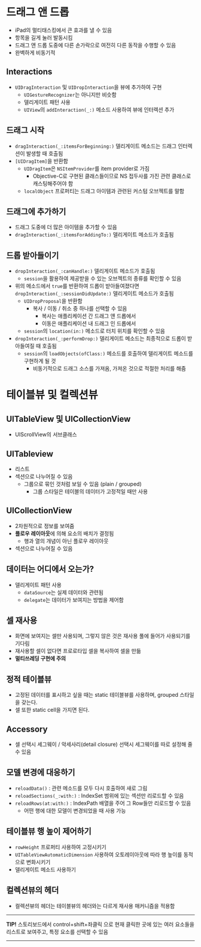 # 드래그 앤 드롭

- iPad의 멀티태스킹에서 큰 효과를 낼 수 있음
- 항목을 길게 눌러 발동시킴
- 드래그 앤 드롭 도중에 다른 손가락으로 여전히 다른 동작을 수행할 수 있음
- 완벽하게 비동기적

## Interactions

- `UIDragInteraction` 및 `UIDropInteraction`을 뷰에 추가하여 구현
  - `UIGestureRecognizer`는 아니지만 비슷함
  - 델리게이트 패턴 사용
  - `UIView`의 `addInteraction(_:)` 메소드 사용하여 뷰에 인터렉션 추가

## 드래그 시작

- `dragInteraction(_:itemsForBeginning:)` 델리게이트 메소드는 드래그 인터렉션이 발생할 때 호출됨
- `[UIDragItem]`을 반환함
  - `UIDragItem`은 `NSItemProvider`를 item provider로 가짐
    - Objective-C로 구현된 클래스들이므로 NS 접두사를 가진 관련 클래스로 캐스팅해주어야 함
  - `localObject` 프로퍼티는 드래그 아이템과 관련된 커스텀 오브젝트를 말함

## 드래그에 추가하기

- 드래그 도중에 더 많은 아이템을 추가할 수 있음
- `dragInteraction(_:itemsForAddingTo:)` 델리게이트 메소드가 호출됨

## 드롭 받아들이기

- `dropInteraction(_:canHandle:)` 델리게이트 메소드가 호출됨
  - `session`을 활용하여 제공받을 수 있는 오브젝트의 종류를 확인할 수 있음	
- 위의 메소드에서 `true`를 반환하여 드롭이 받아들여졌다면 `dropInteraction(_:sessionDidUpdate:)` 델리게이트 메소드가 호출됨
  - `UIDropProposal`을 반환함
    - 복사 / 이동 / 취소 중 하나를 선택할 수 있음
      - 복사는 애플리케이션 간 드래그 앤 드롭에서
      - 이동은 애플리케이션 내 드래그 인 드롭에서
  - `session`의 `location(in:)` 메소드로 터치 위치를 확인할 수 있음
- `dropInteraction(_:performDrop:)` 델리게이트 메소드는 최종적으로 드롭이 받아들여질 때 호출됨
  - `session`의 `loadObjects(ofClass:)` 메소드를 호출하여 델리게이트 메소드를 구현하게 될 것
    - 비동기적으로 드래그 소스를 가져옴, 가져온 것으로 적절한 처리를 해줌

# 테이블뷰 및 컬렉션뷰

## UITableView 및 UICollectionView

- UIScrollView의 서브클래스

## UITableview

- 리스트
- 섹션으로 나누어질 수 있음
  - 그룹으로 묶인 것처럼 보일 수 있음 (plain / grouped)
    - 그룹 스타일은 테이블의 데이터가 고정적일 때만 사용

## UICollectionView

- 2차원적으로 정보를 보여줌
- **플로우 레이아웃**에 의해 요소의 배치가 결정됨
  - 행과 열의 개념이 아닌 플로우 레이아웃
- 섹션으로 나누어질 수 있음

## 데이터는 어디에서 오는가?

- 델리게이트 패턴 사용
  - `dataSource`는 실제 데이터와 관련됨
  - `delegate`는 데이터가 보여지는 방법을 제어함

## 셀 재사용

- 화면에 보여지는 셀만 사용되며, 그렇지 않은 것은 재사용 풀에 들어가 사용되기를 기다림
- 재사용할 셀이 없다면 프로로타입 셀을 복사하여 셀을 만듦
- **멀티쓰레딩 구현에 주의**

## 정적 테이블뷰

- 고정된 데이터를 표시하고 싶을 때는 static 테이블뷰를 사용하며, grouped 스타일을 갖는다.
- 셀 또한 static cell을 가지면 된다.

## Accessory

- 셀 선택시 세그웨이 / 악세사리(detail closure) 선택시 세그웨이를 따로 설정해 줄 수 있음

## 모델 변경에 대응하기

- `reloadData()` : 관련 메소드를 모두 다시 호출하여 새로 그림
- `reloadSections(_:with:)` : IndexSet 범위에 있는 섹션만 리로드할 수 있음
- `reloadRows(at:with:)` : IndexPath 배열을 주어 그 Row들만 리로드할 수 있음
  - 어떤 행에 대한 모델이 변경되었을 때 사용 가능

## 테이블뷰 행 높이 제어하기

- `rowHeight` 프로퍼티 사용하여 고정시키기
- `UITableViewAutomaticDimension` 사용하여 오토레이아웃에 따라 행 높이를 동적으로 변화시키기
- 델리게이트 메소드 사용하기

## 컬렉션뷰의 헤더

- 컬렉션뷰의 헤더는 테이블뷰의 헤더와는 다르게 재사용 매커니즘을 적용함

---

**TIP!** 스토리보드에서 control+shift+좌클릭 으로 현재 클릭한 곳에 있는 여러 요소들을 리스트로 보여주고, 특정 요소를 선택할 수 있음

---